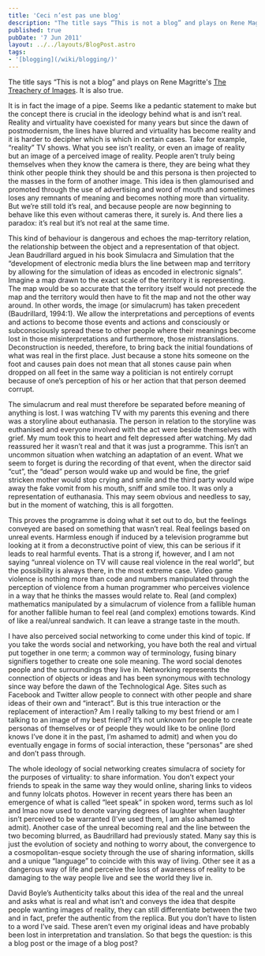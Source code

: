 ```yaml
---
title: 'Ceci n’est pas une blog'
description: "The title says “This is not a blog” and plays on Rene Magritte's The Treachery of Images. It is also true."
published: true
pubDate: '7 Jun 2011'
layout: ../../layouts/BlogPost.astro
tags:
- '[blogging](/wiki/blogging/)'
---
```


The title says “This is not a blog” and plays on Rene Magritte's [The Treachery of Images](https://en.wikipedia.org/wiki/The_Treachery_of_Images). It is also true.

It is in fact the image of a pipe. Seems like a pedantic statement to make but the concept there is crucial in the ideology behind what is and isn’t real. Reality and virtuality have coexisted for many years but since the dawn of postmodernism, the lines have blurred and virtuality has become reality and it is harder to decipher which is which in certain cases. Take for example, “reality” TV shows. What you see isn’t reality, or even an image of reality but an image of a perceived image of reality. People aren’t truly being themselves when they know the camera is there, they are being what they think other people think they should be and this persona is then projected to the masses in the form of another image. This idea is then glamourised and promoted through the use of advertising and word of mouth and sometimes loses any remnants of meaning and becomes nothing more than virtuality. But we’re still told it’s real, and because people are now beginning to behave like this even without cameras there, it surely is. And there lies a paradox: it’s real but it’s not real at the same time.

This kind of behaviour is dangerous and echoes the map-territory relation, the relationship between the object and a representation of that object. Jean Baudrillard argued in his book Simulacra and Simulation that the “development of electronic media blurs the line between map and territory by allowing for the simulation of ideas as encoded in electronic signals”. Imagine a map drawn to the exact scale of the territory it is representing. The map would be so accurate that the territory itself would not precede the map and the territory would then have to fit the map and not the other way around. In other words, the image (or simulacrum) has taken precedent (Baudrillard, 1994:1). We allow the interpretations and perceptions of events and actions to become those events and actions and consciously or subconsciously spread these to other people where their meanings become lost in those misinterpretations and furthermore, those mistranslations. Deconstruction is needed, therefore, to bring back the initial foundations of what was real in the first place. Just because a stone hits someone on the foot and causes pain does not mean that all stones cause pain when dropped on all feet in the same way a politician is not entirely corrupt because of one’s perception of his or her action that that person deemed corrupt.

The simulacrum and real must therefore be separated before meaning of anything is lost. I was watching TV with my parents this evening and there was a storyline about euthanasia. The person in relation to the storyline was euthanised and everyone involved with the act were beside themselves with grief. My mum took this to heart and felt depressed after watching. My dad reassured her it wasn’t real and that it was just a programme. This isn’t an uncommon situation when watching an adaptation of an event. What we seem to forget is during the recording of that event, when the director said “cut”, the “dead” person would wake up and would be fine, the grief stricken mother would stop crying and smile and the third party would wipe away the fake vomit from his mouth, sniff and smile too. It was only a representation of euthanasia. This may seem obvious and needless to say, but in the moment of watching, this is all forgotten.

This proves the programme is doing what it set out to do, but the feelings conveyed are based on something that wasn’t real. Real feelings based on unreal events. Harmless enough if induced by a television programme but looking at it from a deconstructive point of view, this can be serious if it leads to real harmful events. That is a strong if, however, and I am not saying “unreal violence on TV will cause real violence in the real world”, but the possibility is always there, in the most extreme case. Video game violence is nothing more than code and numbers manipulated through the perception of violence from a human programmer who perceives violence in a way that he thinks the masses would relate to. Real (and complex) mathematics manipulated by a simulacrum of violence from a fallible human for another fallible human to feel real (and complex) emotions towards. Kind of like a real/unreal sandwich. It can leave a strange taste in the mouth.

I have also perceived social networking to come under this kind of topic. If you take the words social and networking, you have both the real and virtual put together in one term; a common way of terminology, fusing binary signifiers together to create one sole meaning. The word social denotes people and the surroundings they live in. Networking represents the connection of objects or ideas and has been synonymous with technology since way before the dawn of the Technological Age. Sites such as Facebook and Twitter allow people to connect with other people and share ideas of their own and “interact”. But is this true interaction or the replacement of interaction? Am I really talking to my best friend or am I talking to an image of my best friend? It’s not unknown for people to create personas of themselves or of people they would like to be online (lord knows I’ve done it in the past, I’m ashamed to admit) and when you do eventually engage in forms of social interaction, these “personas” are shed and don’t pass through.

The whole ideology of social networking creates simulacra of society for the purposes of virtuality: to share information. You don’t expect your friends to speak in the same way they would online, sharing links to videos and funny lolcats photos. However in recent years there has been an emergence of what is called “leet speak” in spoken word, terms such as lol and lmao now used to denote varying degrees of laughter when laughter isn’t perceived to be warranted (I’ve used them, I am also ashamed to admit). Another case of the unreal becoming real and the line between the two becoming blurred, as Baudrillard had previously stated. Many say this is just the evolution of society and nothing to worry about, the convergence to a cosmopolitan-esque society through the use of sharing information, skills and a unique “language” to coincide with this way of living. Other see it as a dangerous way of life and perceive the loss of awareness of reality to be damaging to the way people live and see the world they live in.

David Boyle’s Authenticity talks about this idea of the real and the unreal and asks what is real and what isn’t and conveys the idea that despite people wanting images of reality, they can still differentiate between the two and in fact, prefer the authentic from the replica. But you don’t have to listen to a word I’ve said. These aren’t even my original ideas and have probably been lost in interpretation and translation. So that begs the question: is this a blog post or the image of a blog post?